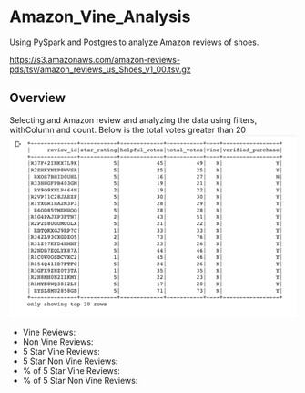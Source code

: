 # Amazon_Vine_Analysis
Using PySpark and Postgres to analyze Amazon reviews of shoes.

https://s3.amazonaws.com/amazon-reviews-pds/tsv/amazon_reviews_us_Shoes_v1_00.tsv.gz

## Overview
Selecting and Amazon review and analyzing the data using filters, withColumn and count.
Below is the total votes greater than 20
![Votes greater than 20](https://github.com/AmirO8/Amazon_Vine_Analysis/blob/main/Resources/Votes%20greater%20than%2020.png)

- Vine Reviews:
- Non Vine Reviews:
- 5 Star Vine Reviews:
- 5 Star Non Vine Reviews:
- % of 5 Star Vine Reviews:
- % of 5 Star Non Vine Reviews:
